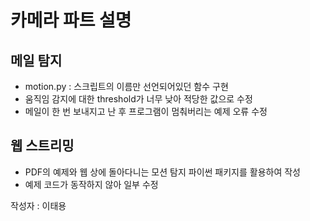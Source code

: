 # 카메라 파트 설명

## 메일 탐지
- motion.py : 스크립트의 이름만 선언되어있던 함수 구현
- 움직임 감지에 대한 threshold가 너무 낮아 적당한 값으로 수정
- 메일이 한 번 보내지고 난 후 프로그램이 멈춰버리는 예제 오류 수정


## 웹 스트리밍
- PDF의 예제와 웹 상에 돌아다니는 모션 탐지 파이썬 패키지를 활용하여 작성
- 예제 코드가 동작하지 않아 일부 수정

작성자 : 이태용
